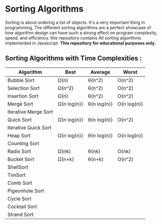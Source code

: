 # Sorting Algorithms 
Sorting is about ordering a list of objects. It's a very important thing in programming, The different sorting algorithms are a perfect showcase of how algorithm design can have such a strong effect on program complexity, speed, and efficiency. this repository contains All sorting algorithms implemented in Javascript.
**This repository for educational purposes only.**

## Sorting Algorithms with Time Complexities :
| Algorithm                |Best       |Average    |Worst      |
| -------------------------|-----------|-----------|-----------|
|Bubble Sort               |Ω(n)       |θ(n^2)     |O(n^2)     |
|Selection Sort            |Ω(n^2)     |θ(n^2)     |O(n^2)     |
|Insertion Sort            |Ω(n)       |θ(n^2)     |O(n^2)     |
|Merge Sort                |Ω(n log(n))|θ(n log(n))|O(n log(n))|
|Iterative Merge Sort      |           |           |           |
|Quick Sort                |Ω(n log(n))|θ(n log(n))|O(n^2)     |
|Iterative Quick Sort      |           |           |           |
|Heap Sort                 |Ω(n log(n))|θ(n log(n))|O(n log(n))|
|Counting Sort             |           |           |           |
|Radix Sort                |Ω(nk)      |θ(nk)      |O(nk)      |
|Bucket Sort               |Ω(n+k)     |θ(n+k)     |O(n^2)     |
|ShellSort                 |           |           |           |
|TimSort                   |           |           |           |
|Comb Sort                 |           |           |           |
|Pigeonhole Sort           |           |           |           |
|Cycle Sort                |           |           |           |
|Cocktail Sort             |           |           |           |
|Strand Sort               |           |           |           |
